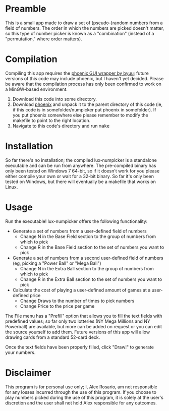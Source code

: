 # Preamble

This is a small app made to draw a set of (pseudo-)random numbers from a field of numbers. The order in which the numbers are picked doesn't matter, so this type of number picker is known as a "combination" (instead of a "permutation," where order matters).

# Compilation

Compiling this app requires the [phoenix GUI wrapper by byuu](http://byuu.org/phoenix); future versions of this code may include phoenix, but I haven't yet decided. Please be aware that the compilation process has only been confirmed to work on a MinGW-based environment.

1. Download this code into some directory.
2. Download [phoenix](http://byuu.org/phoenix) and unpack it to the parent directory of this code (ie, if this code is in somefolder/numpicker put phoenix in somefolder). If you put phoenix somewhere else please remember to modify the makefile to point to the right location.
3. Navigate to this code's directory and run <tt>make</tt>

# Installation

So far there's no installation; the compiled lux-numpicker is a standalone executable and can be run from anywhere. The pre-compiled binary has only been tested on Windows 7 64-bit, so if it doesn't work for you please either compile your own or wait for a 32-bit binary. So far it's only been tested on Windows, but there will eventually be a makefile that works on Linux.

# Usage

Run the executable! lux-numpicker offers the following functionality:

* Generate a set of numbers from a user-defined field of numbers
	* Change N in the Base Field section to the group of numbers from which to pick
	* Change R in the Base Field section to the set of numbers you want to pick
* Generate a set of numbers from a second user-defined field of numbers (eg, picking a "Power Ball" or "Mega Ball")
	* Change N in the Extra Ball section to the group of numbers from which to pick
	* Change R in the Extra Ball section to the set of numbers you want to pick
* Calculate the cost of playing a user-defined amount of games at a user-defined price
	* Change Draws to the number of times to pick numbers
	* Change Price to the price per game

The File menu has a "Prefill" option that allows you to fill the text fields with predefined values; so far only two lotteries (NY Mega Millions and NY Powerball) are available, but more can be added on request or you can edit the source yourself to add them. Future versions of this app will allow drawing cards from a standard 52-card deck.

Once the text fields have been properly filled, click "Draw!" to generate your numbers.

# Disclaimer

This program is for personal use only; I, Alex Rosario, am not responsible for any losses incurred through the use of this program. If you choose to play numbers picked during the use of this program, it is solely at the user's discretion and the user shall not hold Alex responsible for any outcomes.
